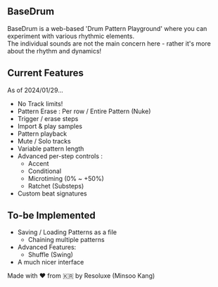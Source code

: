 ## BaseDrum
BaseDrum is a web-based 'Drum Pattern Playground' where you can experiment with various rhythmic elements.  
The individual sounds are not the main concern here - rather it's more about the rhythm and dynamics!

## Current Features
As of 2024/01/29...

- No Track limits!
- Pattern Erase : Per row / Entire Pattern (Nuke)
- Trigger / erase steps
- Import & play samples
- Pattern playback
- Mute / Solo tracks
- Variable pattern length
- Advanced per-step controls :
  - Accent
  - Conditional
  - Microtiming (0% ~ +50%)
  - Ratchet (Substeps)
- Custom beat signatures

## To-be Implemented
- Saving / Loading Patterns as a file
  - Chaining multiple patterns
- Advanced Features:
  - Shuffle (Swing)
- A much nicer interface

Made with ❤️ from 🇰🇷 by Resoluxe (Minsoo Kang)
